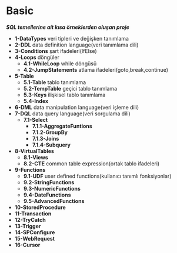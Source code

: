 # Basic
***SQL temellerine ait kısa örneklerden oluşan proje***
- **1-DataTypes** veri tipleri ve değişken tanımlama
- **2-DDL** data definition language(veri tanımlama dili)
- **3-Conditions** şart ifadeleri(IfElse)
- **4-Loops** döngüler
  - **4.1-WhileLoop** while döngüsü
  - **4.2-JumpStatements** atlama ifadeleri(goto,break,continue)
- **5-Table** 
  - **5.1-Table** tablo tanımlama
  - **5.2-TempTable** geçici tablo tanımlama
  - **5.3-Keys** ilişkisel tablo tanımlama
  - **5.4-Index** 
- **6-DML** data manipulation language(veri işleme dili)
- **7-DQL** data query language(veri sorgulama dili)
  - **7.1-Select**
    - **7.1.1-AggregateFuntions**
    - **7.1.2-GroupBy**
    - **7.1.3-Joins**
    - **7.1.4-Subquery**
- **8-VirtualTables**
  - **8.1-Views**
  - **8.2-CTE** common table expression(ortak tablo ifadeleri)
- **9-Functions**
  - **9.1-UDF** user defined functions(kullanıcı tanımlı fonksiyonlar)
  - **9.2-StringFunctions**
  - **9.3-NumericFunctions**
  - **9.4-DateFunctions**
  - **9.5-AdvancedFunctions**
- **10-StoredProcedure**
- **11-Transaction**
- **12-TryCatch**
- **13-Trigger**
- **14-SPConfigure**
- **15-WebRequest**
- **16-Cursor**